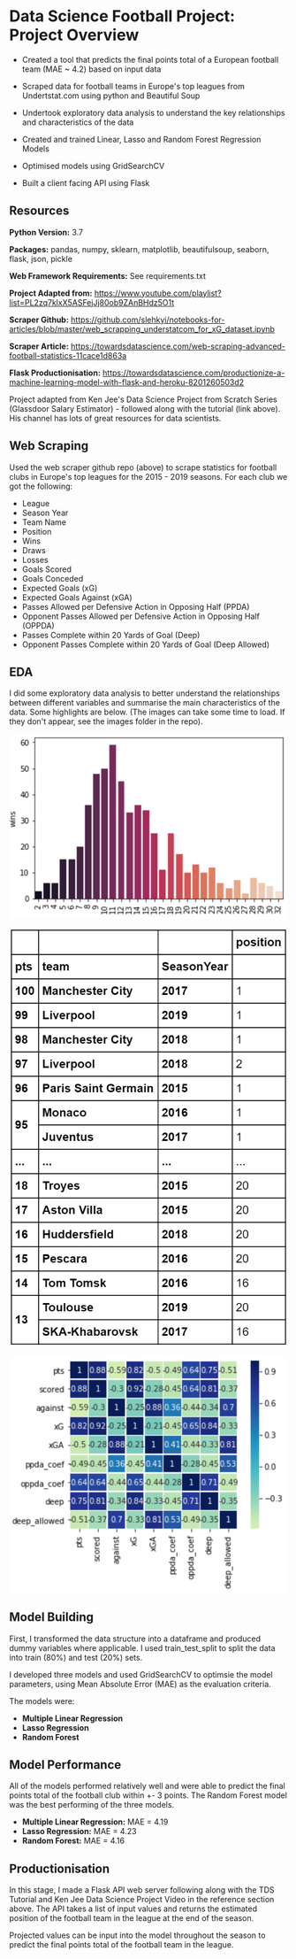 # Data Science Football Project: Project Overview

- Created a tool that predicts the final points total of a European football team (MAE ~ 4.2) based on input data  

- Scraped data for football teams in Europe's top leagues from Undertstat.com using python and Beautiful Soup

- Undertook exploratory data analysis to understand the key relationships and characteristics of the data

- Created and trained Linear, Lasso and Random Forest Regression Models 

- Optimised models using GridSearchCV

- Built a client facing API using Flask

## Resources

**Python Version:** 3.7

**Packages:** pandas, numpy, sklearn, matplotlib, beautifulsoup, seaborn, flask, json, pickle

**Web Framework Requirements:** See requirements.txt

**Project Adapted from:** https://www.youtube.com/playlist?list=PL2zq7klxX5ASFejJj80ob9ZAnBHdz5O1t

**Scraper Github:** https://github.com/slehkyi/notebooks-for-articles/blob/master/web_scrapping_understatcom_for_xG_dataset.ipynb

**Scraper Article:** https://towardsdatascience.com/web-scraping-advanced-football-statistics-11cace1d863a

**Flask Productionisation:** https://towardsdatascience.com/productionize-a-machine-learning-model-with-flask-and-heroku-8201260503d2

Project adapted from Ken Jee's Data Science Project from Scratch Series (Glassdoor Salary Estimator) - followed along with the tutorial (link above). His channel has lots of great resources for data scientists.

## Web Scraping

Used the web scraper github repo (above) to scrape statistics for football clubs in Europe's top leagues for the 2015 - 2019 seasons. For each club we got the following:

- League
- Season Year
- Team Name
- Position
- Wins
- Draws
- Losses
- Goals Scored
- Goals Conceded
- Expected Goals (xG)
- Expected Goals Against (xGA)
- Passes Allowed per Defensive Action in Opposing Half (PPDA)
- Opponent Passes Allowed per Defensive Action in Opposing Half (OPPDA)
- Passes Complete within 20 Yards of Goal (Deep)
- Opponent Passes Complete within 20 Yards of Goal (Deep Allowed)

## EDA

I did some exploratory data analysis to better understand the relationships between different variables and summarise the main characteristics of the data. Some highlights are below. (The images can take some time to load. If they don't appear, see the images folder in the repo).

![](/Images/wins_profile_EDA.PNG)

![](/Images/pts_position_team_pivot_EDA.PNG)

![](/Images/football_heatmap_EDA.PNG)

## Model Building

First, I transformed the data structure into a dataframe and produced dummy variables where applicable. I used train_test_split to split the data into train (80%) and test (20%) sets.  

I developed three models and used GridSearchCV to optimsie the model parameters, using Mean Absolute Error (MAE) as the evaluation criteria. 

The models were:
- **Multiple Linear Regression**
- **Lasso Regression**
- **Random Forest**

## Model Performance

All of the models performed relatively well and were able to predict the final points total of the football club within +- 3 points. 
The Random Forest model was the best performing of the three models.

- **Multiple Linear Regression:** MAE = 4.19
- **Lasso Regression:** MAE = 4.23
- **Random Forest:** MAE = 4.16
 
 ## Productionisation
 
 In this stage, I made a Flask API web server following along with the TDS Tutorial and Ken Jee Data Science Project Video in the reference section above. The API takes a list of input values and returns the estimated position of the football team in the league at the end of the season.
 
 Projected values can be input into the model throughout the season to predict the final points total of the football team in the league. 
 
 



